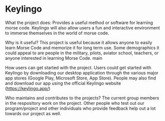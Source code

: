 # Keylingo
What the project does:
Provides a useful method or software for learning morse code. Keylingo will also allow users a fun and interactive environment to immerse themselves in the world of morse code. 

Why is it useful?
This project is useful because it allows anyone to easily learn Morse Code and memorize it for long term use. Some demographics it could appeal to are people in the military, pilots, aviator school, teachers, or anyone interested in learning Morse Code.
main

How users can get started with the project. 
Users could get started with Keylingo by downloading our desktop application through the various major app stores (Google Play, Microsoft Store, App Store). People may also find and download our app using the official Keylingo website (https://keylingo.app/)

Who maintains and contributes to the projects?
The current group members in the respository work on the project. Other people who test out our program/project and other individuals who provide feedback help out a lot towards our project as well. 
